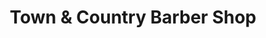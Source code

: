 ---
title: "Town & Country Barber Shop"
url: /vero-beach/town-and-country-barber-shop/
shop: hairdresser
---